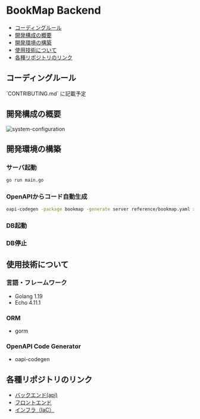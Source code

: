 # BookMap Backend

- [コーディングルール](#coding-rules)
- [開発構成の概要](#system-configuration)
- [開発環境の構築](#environment-building)
- [使用技術について](#technology-used)
- [各種リポジトリのリンク](#repository)

<h2 id="coding-rules">コーディングルール</h2>
`CONTRIBUTING.md` に記載予定

<h2 id="system-configuration">開発構成の概要</h2>
<img alt="system-configuration" src="https://github.com/takumi-pro/bookmap_backend/assets/65642316/69bd56ea-2a76-430e-9907-5fdc08b0734b">

<h2 id="environment-building">開発環境の構築</h2>

### サーバ起動
```bash
go run main.go
```

### OpenAPIからコード自動生成
```bash
oapi-codegen -package bookmap -generate server reference/bookmap.yaml > src/gen/bookmap.gen.go
```

### DB起動
### DB停止

<h2 id="technology-used">使用技術について</h2>

### 言語・フレームワーク
- Golang 1.19
- Echo 4.11.1

### ORM
- gorm

### OpenAPI Code Generator
- oapi-codegen


<h2 id="repository">各種リポジトリのリンク</h2>

- [バックエンド(api)](https://github.com/takumi-pro/bookmap_backend)
- [フロントエンド](https://github.com/takumi-pro/bookmap_frontend)
- [インフラ（IaC）](https://github.com/takumi-pro/bookmap_infra)
